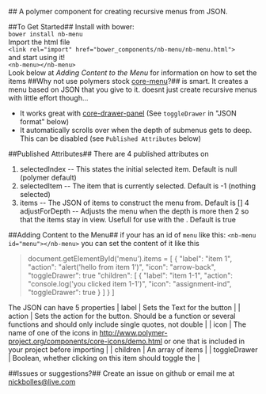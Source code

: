#<NB-Menu>#
A polymer component for creating recursive menus from JSON.

##To Get Started##
Install with bower:
<br />
`bower install nb-menu`
<br />
Import the html file
<br />
`<link rel="import" href="bower_components/nb-menu/nb-menu.html">`
<br />
and start using it!
<br />
`<nb-menu></nb-menu>`
<br />
Look below at *Adding Content to the Menu* for information on how to set the items
##Why not use polymers stock [core-menu](https://www.polymer-project.org/docs/elements/core-elements.html#core-menu)?##
<nb-menu> is smart.
It creates a menu based on JSON that you give to it.
<nb-menu> doesnt just create recursive menus with little effort though...
- It works great with [core-drawer-panel](https://www.polymer-project.org/docs/elements/core-elements.html#core-drawer-panel) (See `toggleDrawer` in "JSON format" below)
- It automatically scrolls over when the depth of submenus gets to deep. This can be disabled (see `Published Attributes` below)

##Published Attributes##
There are 4 published attributes on <nb-menu>
1. selectedIndex -- This states the initial selected item. Default is null (polymer default)
2. selectedItem -- The item that is currently selected. Default is -1 (nothing selected)
3. items -- The JSON of items to construct the menu from. Default is []
4  adjustForDepth -- Adjusts the menu when the depth is more then 2 so that the items stay in view. Usefull for use with the <core-drawer-panel>. Default is true

##Adding Content to the Menu##
if your <nb-menu> has an id of `menu` like this:
`<nb-menu id="menu"></nb-menu>`
you can set the content of it like this
>document.getElementById('menu').items = [
>                                           {
>                                               "label": "item 1",
>                                               "action": "alert('hello from item 1')",
>                                                "icon": "arrow-back",
>						 "toggleDrawer": true
>                                                "children": [
>                                                   {
>                                                       "label": "item 1-1",
>                                                       "action": "console.log('you clicked item 1-1')",
>                                                       "icon": "assignment-ind",
>							"toggleDrawer": true
>                                                   }
>                                                ]
>                                           }
>                                       ]

The JSON can have 5 properties
| label | Sets the Text for the button |
| action | Sets the action for the button. Should be a function or several functions and should only include single quotes, not double |
| icon | The name of one of the icons in http://www.polymer-project.org/components/core-icons/demo.html or one that is included in your project before importing <nb-menu> |
| children | An array of items |
| toggleDrawer | Boolean, whether clicking on this item should toggle the <core-drawer-panel> |


##Issues or suggestions?##
Create an issue on github or email me at nickbolles@live.com
